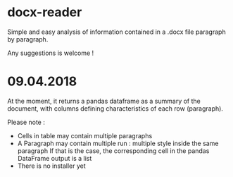 # docx-reader

Simple and easy analysis of information contained in a .docx file paragraph by paragraph.

Any suggestions is welcome !


# 09.04.2018

At the moment, it returns a pandas dataframe as a summary of the document, with columns defining characteristics of each row (paragraph).

Please note :
  - Cells in table may contain multiple paragraphs
  - A Paragraph may contain multiple run : multiple style inside the same paragraph
      If that is the case, the corresponding cell in the pandas DataFrame output is a list
  - There is no installer yet



